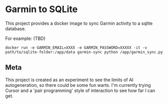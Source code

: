 # Garmin to SQLite

This project provides a docker image to sync Garmin activity to a sqlite
database.


For example: (TBD)
```
docker run -e GARMIN_EMAIL=XXXX -e GARMIN_PASSWORD=XXXXX -it -v path/to/sqlite-folder:/app/data garmin-sync python /app/garmin_sync.py
```


## Meta
This project is created as an experiment to see the limits of AI autogeneration, so there could be some fun warts. I'm currently trying Cursor and a 'pair programming' style of interaction to see how far I can get.
